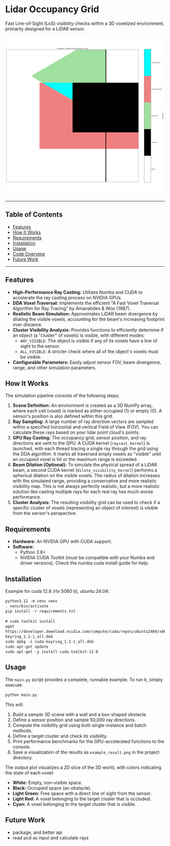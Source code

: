 # Lidar Occupancy Grid

Fast Line-of-Sight (LoS) visibility checks within a 3D voxelized environment, primarily designed for a LiDAR sensor.

![Example Result](example_result.png)

---

## Table of Contents

- [Features](#features)
- [How It Works](#how-it-works)
- [Requirements](#requirements)
- [Installation](#installation)
- [Usage](#usage)
- [Code Overview](#code-overview)
- [Future Work](#future-work)

---

## Features

- **High-Performance Ray Casting:** Utilizes Numba and CUDA to accelerate the ray casting process on NVIDIA GPUs.
- **DDA Voxel Traversal:** Implements the efficient "A Fast Voxel Traversal Algorithm for Ray Tracing" by Amanatides & Woo (1987).
- **Realistic Beam Simulation:** Approximates LiDAR beam divergence by dilating the visible voxels, accounting for the beam's increasing footprint over distance.
- **Cluster Visibility Analysis:** Provides functions to efficiently determine if an object (a "cluster" of voxels) is visible, with different modes:
  - `ANY_VISIBLE`: The object is visible if any of its voxels have a line of sight to the sensor.
  - `ALL_VISIBLE`: A stricter check where all of the object's voxels must be visible.
- **Configurable Parameters:** Easily adjust sensor FOV, beam divergence, range, and other simulation parameters.

## How It Works

The simulation pipeline consists of the following steps:

1.  **Scene Definition:** An environment is created as a 3D NumPy array, where each cell (voxel) is marked as either occupied (1) or empty (0). A sensor's position is also defined within this grid.
2.  **Ray Sampling:** A large number of ray direction vectors are sampled within a specified horizontal and vertical Field of View (FOV). You can calculate these rays based on your lidar point cloud's points.
3.  **GPU Ray Casting:** The occupancy grid, sensor position, and ray directions are sent to the GPU. A CUDA kernel (`raycast_kernel`) is launched, with each thread tracing a single ray through the grid using the DDA algorithm. It marks all traversed empty voxels as "visible" until an occupied voxel is hit or the maximum range is exceeded.
4.  **Beam Dilation (Optional):** To simulate the physical spread of a LiDAR beam, a second CUDA kernel (`dilate_visibility_kernel`) performs a spherical dilation on the visible voxels. The radius of dilation increases with the simulated range, providing a conservative and more realistic visibility map. This is not always perfectly realistic, but a more realistic solution like casting multiple rays for each real ray has much worse performance.
5.  **Cluster Analysis:** The resulting visibility grid can be used to check if a specific cluster of voxels (representing an object of interest) is visible from the sensor's perspective.

## Requirements

- **Hardware:** An NVIDIA GPU with CUDA support.
- **Software:**
  - Python 3.8+
  - NVIDIA CUDA Toolkit (must be compatible with your Numba and driver versions). Check the numba cuda install guide for help.

## Installation

Example for cuda 12.8 (rtx 5060 ti), ubuntu 24.04:

```
python3.12 -m venv venv
. venv/bin/activate
pip install -r requirements.txt

# cuda toolkit install
wget https://developer.download.nvidia.com/compute/cuda/repos/ubuntu2404/x86_64/cuda-keyring_1.1-1_all.deb
sudo dpkg -i cuda-keyring_1.1-1_all.deb
sudo apt-get update
sudo apt-get -y install cuda-toolkit-12-8
```

## Usage

The `main.py` script provides a complete, runnable example. To run it, simply execute:

```bash
python main.py
```

This will:

1.  Build a sample 3D scene with a wall and a box-shaped obstacle.
2.  Define a sensor position and sample 50,000 ray directions.
3.  Compute the visibility grid using both single-instance and batch methods.
4.  Define a target cluster and check its visibility.
5.  Print performance benchmarks for the GPU-accelerated functions to the console.
6.  Save a visualization of the results as `example_result.png` in the project directory.

The output plot visualizes a 2D slice of the 3D world, with colors indicating the state of each voxel:

- **White:** Empty, non-visible space.
- **Black:** Occupied space (an obstacle).
- **Light Green:** Free space with a direct line of sight from the sensor.
- **Light Red:** A voxel belonging to the target cluster that is occluded.
- **Cyan:** A voxel belonging to the target cluster that is visible.

## Future Work

- package, and better api
- read pcd as input and calculate rays
